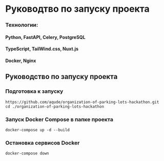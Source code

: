 # Руководтво по запуску проекта
### Технологии: 
#### Python, FastAPI, Celery, PostgreSQL
#### TypeScript, TailWind.css, Nuxt.js
#### Docker, Nginx
## Руководство по запуску проекта
### Подготовка к запуску
```
https://github.com/aqude/organization-of-parking-lots-hackathon.git
cd ./organization-of-parking-lots-hackathon
```
### Запуск Docker Compose в папке проекта
```
docker-compose up -d --build
```
### Остановка сервисов Docker
```
docker-compose down
```
